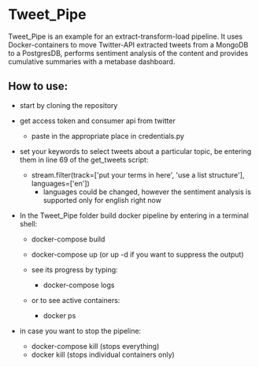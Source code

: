 # Tweet_Pipe
Tweet_Pipe is an example for an extract-transform-load pipeline. It uses Docker-containers to move Twitter-API extracted tweets from a MongoDB to a PostgresDB, performs sentiment analysis of the content and provides cumulative summaries with a metabase dashboard.

## How to use:
- start by cloning the repository
- get access token and consumer api from twitter
  - paste in the appropriate place in credentials.py

- set your keywords to select tweets about a particular topic, be entering them in line 69 of the get_tweets script:
  - stream.filter(track=['put your terms in here', 'use a list structure'], languages=['en'])
    - languages could be changed, however the sentiment analysis is supported only for english right now
- In the Tweet_Pipe folder build docker pipeline by entering in a terminal shell:
  - docker-compose build
  - docker-compose up (or up -d if you want to suppress the output)

  - see its progress by typing:
    - docker-compose logs
  - or to see active containers:
      - docker ps

- in case you want to stop the pipeline:
  - docker-compose kill (stops everything)
  - docker kill <process> (stops individual containers only)
